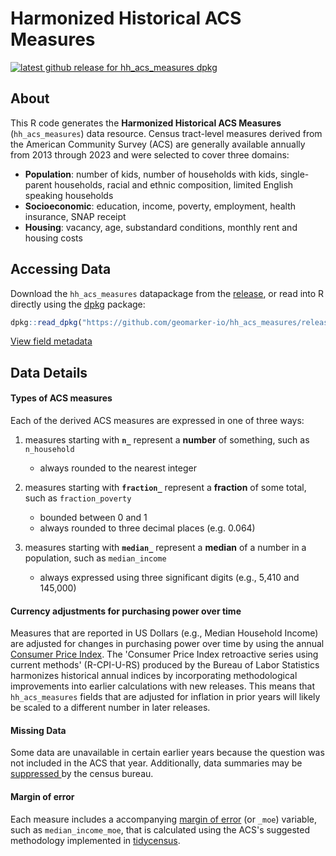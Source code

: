 # Harmonized Historical ACS Measures

<!-- badges: start -->
[![latest github release for hh_acs_measures dpkg](https://img.shields.io/github/v/release/geomarker-io/hh_acs_measures?sort=date&filter=hh_acs_measures-*&display_name=tag&label=%5B%E2%98%B0%5D&labelColor=%238CB4C3&color=%23396175)](https://github.com/geomarker-io/hh_acs_measures/releases?q=hh_acs_measures&expanded=false)
<!-- badges: end -->

## About

This R code generates the **Harmonized Historical ACS Measures** (`hh_acs_measures`) data resource. Census tract-level measures derived from the American Community Survey (ACS) are generally available annually from 2013 through 2023 and were selected to cover three domains:

- **Population**: number of kids, number of households with kids, single-parent households, racial and ethnic composition, limited English speaking households
- **Socioeconomic**: education, income, poverty, employment, health insurance, SNAP receipt
- **Housing**: vacancy, age, substandard conditions, monthly rent and housing costs

## Accessing Data

Download the `hh_acs_measures` datapackage from the [release](https://github.com/geomarker-io/hh_acs_measures/releases), or read into R directly using the [dpkg](https://cole-brokamp.github.io/dpkg/) package:

```r
dpkg::read_dpkg("https://github.com/geomarker-io/hh_acs_measures/releases/download/hh_acs_measures-v1.3.0/hh_acs_measures-v1.3.0.parquet")
```

[View field metadata](https://github.com/geomarker-io/hh_acs_measures/blob/main/hh_acs_measures/metadata.md)

## Data Details

#### Types of ACS measures

Each of the derived ACS measures are expressed in one of three ways:

1. measures starting with **`n_`** represent a **number** of something, such as `n_household`
    - always rounded to the nearest integer

2. measures starting with **`fraction_`** represent a **fraction** of some total, such as `fraction_poverty`
    - bounded between 0 and 1
	- always rounded to three decimal places (e.g. 0.064)

3. measures starting with **`median_`** represent a **median** of a number in a population, such as `median_income`
    - always expressed using three significant digits (e.g., 5,410 and 145,000)

#### Currency adjustments for purchasing power over time

Measures that are reported in US Dollars (e.g., Median Household Income) are adjusted for changes in purchasing power over time by using the annual [Consumer Price Index](https://www.bls.gov/cpi/research-series/r-cpi-u-rs-home.htm). The 'Consumer Price Index retroactive series using current methods' (R-CPI-U-RS) produced by the Bureau of Labor Statistics harmonizes historical annual indices by incorporating methodological improvements into earlier calculations with new releases. This means that `hh_acs_measures` fields that are adjusted for inflation in prior years will likely be scaled to a different number in later releases.

#### Missing Data

Some data are unavailable in certain earlier years because the question was not included in the ACS that year.  Additionally, data summaries may be [suppressed ](https://www.census.gov/programs-surveys/acs/technical-documentation/data-suppression.html) by the census bureau.

#### Margin of error

Each measure includes a accompanying [margin of error](https://walker-data.com/tidycensus/articles/margins-of-error.html) (or `_moe`) variable, such as `median_income_moe`, that is calculated using the ACS's suggested methodology implemented in [tidycensus](https://walker-data.com/tidycensus/index.html).


